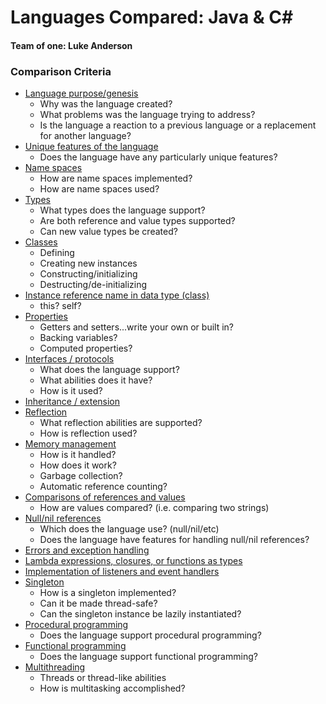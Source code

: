 # Languages Compared: Java & C#
#### Team of one: Luke Anderson
### Comparison Criteria

* [Language purpose/genesis](https://github.com/LukeAnderson/OOComparison/blob/master/1%20Language%20purpose%26genesis.md)
  * Why was the language created?
  * What problems was the language trying to address?
  * Is the language a reaction to a previous language or a replacement for another language?
* [Unique features of the language](https://github.com/LukeAnderson/OOComparison/blob/master/2%20Unique%20features%20of%20the%20language.md)
  * Does the language have any particularly unique features?
* [Name spaces](https://github.com/LukeAnderson/OOComparison/blob/master/3%20Name%20spaces.md)
  * How are name spaces implemented?
  * How are name spaces used?
* [Types](https://github.com/LukeAnderson/OOComparison/blob/master/4%20Types.md)
    * What types does the language support?
    * Are both reference and value types supported?
    * Can new value types be created?
* [Classes](https://github.com/LukeAnderson/OOComparison/blob/master/5%20Classes.md)
  * Defining
  * Creating new instances
  * Constructing/initializing
  * Destructing/de-initializing
* [Instance reference name in data type (class)](https://github.com/LukeAnderson/OOComparison/blob/master/6%20Instance%20reference%20name%20in%20data%20type%20(class).md)
  * this?  self?
* [Properties](https://github.com/LukeAnderson/OOComparison/blob/master/7%20Properties.md)
  * Getters and setters...write your own or built in?
  * Backing variables?
  * Computed properties?
* [Interfaces / protocols](https://github.com/LukeAnderson/OOComparison/blob/master/8%20Interfaces%20%26%20protocols.md)
  * What does the language support?
  * What abilities does it have?
  * How is it used?
* [Inheritance / extension](https://github.com/LukeAnderson/OOComparison/blob/master/9%20Inheritance%20%26%20extension.md)
* [Reflection](https://github.com/LukeAnderson/OOComparison/blob/master/10%20Reflection.md)
  * What reflection abilities are supported?
  * How is reflection used?
* [Memory management](https://github.com/LukeAnderson/OOComparison/blob/master/11%20Memory%20management.md)
  * How is it handled?
  * How does it work?
  * Garbage collection?
  * Automatic reference counting?
* [Comparisons of references and values](https://github.com/LukeAnderson/OOComparison/blob/master/12%20Comparisons%20of%20references%20and%20values.md)
  * How are values compared? (i.e. comparing two strings)
* [Null/nil references](https://github.com/LukeAnderson/OOComparison/blob/master/13%20Null%20%26%20nil%20references.md)
  * Which does the language use? (null/nil/etc)
  * Does the language have features for handling null/nil references?
* [Errors and exception handling](https://github.com/LukeAnderson/OOComparison/blob/master/14%20Errors%20and%20exception%20handling.md)
* [Lambda expressions, closures, or functions as types](https://github.com/LukeAnderson/OOComparison/blob/master/15%20Lambda%20expressions%2C%20closures%2C%20or%20functions%20as%20types.md)
* [Implementation of listeners and event handlers](https://github.com/LukeAnderson/OOComparison/blob/master/16%20Implementation%20of%20listeners%20and%20event%20handlers.md)
* [Singleton](https://github.com/LukeAnderson/OOComparison/blob/master/17%20Singleton.md)
  * How is a singleton implemented?
  * Can it be made thread-safe?
  * Can the singleton instance be lazily instantiated?
* [Procedural programming](https://github.com/LukeAnderson/OOComparison/blob/master/18%20Procedural%20programming.md)
  * Does the language support procedural programming?
* [Functional programming](https://github.com/LukeAnderson/OOComparison/blob/master/19%20Functional%20programming.md)
  * Does the language support functional programming?
* [Multithreading](https://github.com/LukeAnderson/OOComparison/blob/master/20%20Multithreading.md)
  * Threads or thread-like abilities
  * How is multitasking accomplished?
